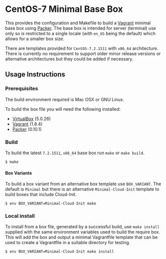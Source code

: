 # CentOS-7 Minimal Base Box

This provides the configuration and Makefile to build a [Vagrant](https://www.vagrantup.com) minimal base box using [Packer](https://www.packer.io). The base box is intended for server (terminal) use only so is restricted to a single locale (with `en_US` being the default) which allows for a smaller box size.

There are templates provided for `CentOS-7.2.1511` with `x86_64` architecture. There is currently no requirement to support older minor release versions or alternative architectures but they could be added if necessary.

## Usage Instructions

### Prerequisites

The build environment required is Mac OSX or GNU Linux.

To build the box file you will need the following installed:

- [VirtualBox](https://www.virtualbox.org) (5.0.26)
- [Vagrant](https://www.vagrantup.com) (1.8.4)
- [Packer](https://www.packer.io) (0.10.1)

### Build

To build the latest `7.2.1511`, `x86_64` base box run `make` or `make build`.

```
$ make
```

#### Box Variants

To build a box variant from an alternative box template use `BOX_VARIANT`. The default is `Minimal` but there is an alternative `Minimal-Cloud-Init` template to build boxes that include Cloud-Init.

```
$ env BOX_VARIANT=Minimal-Cloud-Init make
```

### Local install

To install from a box file, generated by a successful build, use `make install` supplied with the same environment variables used to build the require box. This will add the box and output a minimal Vagrantfile template that can be used to create a Vagrantfile in a suitable directory for testing.

```
$ env BOX_VARIANT=Minimal-Cloud-Init make install
```
